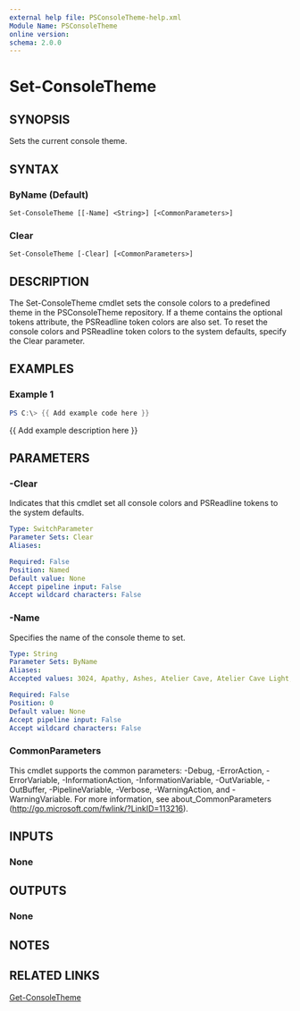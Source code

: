 ```yaml
---
external help file: PSConsoleTheme-help.xml
Module Name: PSConsoleTheme
online version:
schema: 2.0.0
---
```


# Set-ConsoleTheme

## SYNOPSIS
Sets the current console theme.

## SYNTAX

### ByName (Default)
```
Set-ConsoleTheme [[-Name] <String>] [<CommonParameters>]
```

### Clear
```
Set-ConsoleTheme [-Clear] [<CommonParameters>]
```

## DESCRIPTION
The Set-ConsoleTheme cmdlet sets the console colors to a predefined theme in the PSConsoleTheme repository. If a theme contains the optional tokens attribute, the PSReadline token colors are also set. To reset the console colors and PSReadline token colors to the system defaults, specify the Clear parameter.

## EXAMPLES

### Example 1
```powershell
PS C:\> {{ Add example code here }}
```

{{ Add example description here }}

## PARAMETERS

### -Clear
Indicates that this cmdlet set all console colors and PSReadline tokens to the system defaults.

```yaml
Type: SwitchParameter
Parameter Sets: Clear
Aliases:

Required: False
Position: Named
Default value: None
Accept pipeline input: False
Accept wildcard characters: False
```

### -Name
Specifies the name of the console theme to set.

```yaml
Type: String
Parameter Sets: ByName
Aliases:
Accepted values: 3024, Apathy, Ashes, Atelier Cave, Atelier Cave Light, Atelier Dune, Atelier Dune Light, Atelier Estuary, Atelier Estuary Light, Atelier Forest, Atelier Forest Light, Atelier Heath, Atelier Heath Light, Atelier Lakeside, Atelier Lakeside Light, Atelier Plateau, Atelier Plateau Light, Atelier Savanna, Atelier Savanna Light, Atelier Seaside, Atelier Seaside Light, Atelier Sulphurpool, Atelier Sulphurpool Light, Bespin, Brewer, Bright, Brush Trees, Brush Trees Dark, Chalk, Chester, Circus, Classic Dark, Classic Light, Codeschool, Cupcake, Cupertino, Darktooth, Default Dark, Default Light, Dracula, Eighties, Embers, Flat, Github, Google Dark, Google Light, Grayscale Dark, Grayscale Light, Green Screen, Gruvbox dark, hard, Gruvbox dark, medium, Gruvbox dark, pale, Gruvbox dark, soft, Gruvbox light, hard, Gruvbox light, medium, Gruvbox light, soft, Harmonic16 Dark, Harmonic16 Light, Hopscotch, Icy Dark, IR Black, Isotope, London Tube, Macintosh, Marrakesh, Materia, Material, Material Darker, Material Lighter, Material Palenight, Mellow Purple, Mexico Light, Mocha, Monokai, Nord, Ocean, OceanicNext, One Light, OneDark, Paraiso, PhD, Pico, Pop, Porple, Railscasts, Rebecca, Redmond, Seti UI, Shapeshifter, Solar Flare, Solarized Dark, Solarized Light, Spacemacs, Summerfruit Dark, Summerfruit Light, Tomorrow, Tomorrow Night, Twilight, Unikitty Dark, Unikitty Light, Woodland, XCode Dusk, Zenburn

Required: False
Position: 0
Default value: None
Accept pipeline input: False
Accept wildcard characters: False
```

### CommonParameters
This cmdlet supports the common parameters: -Debug, -ErrorAction, -ErrorVariable, -InformationAction, -InformationVariable, -OutVariable, -OutBuffer, -PipelineVariable, -Verbose, -WarningAction, and -WarningVariable. For more information, see about_CommonParameters (http://go.microsoft.com/fwlink/?LinkID=113216).

## INPUTS

### None

## OUTPUTS

### None

## NOTES

## RELATED LINKS

[Get-ConsoleTheme]()